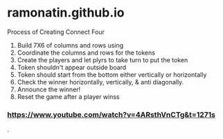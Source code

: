 # ramonatin.github.io


Process of Creating Connect Four
1. Build 7X6 of columns and rows using
2. Coordinate the columns and rows for the tokens 
3. Create the players and let plyrs to take turn to put the token
4. Token shouldn't appear outside board
5. Token should start from the bottom either vertically or horizontally
6. Check the winner horizontally, vertically, & anti diagonally.
7. Announce the winner!
8. Reset the game after a player winss





### https://www.youtube.com/watch?v=4ARsthVnCTg&t=1271s
.
